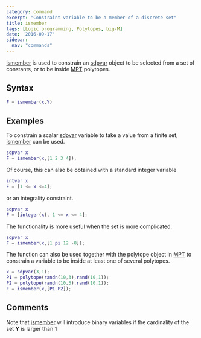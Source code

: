 ```yaml
---
category: command
excerpt: "Constraint variable to be a member of a discrete set"
title: ismember
tags: [Logic programming, Polytopes, big-M]
date: '2016-09-17'
sidebar:
  nav: "commands"
---
```


[ismember](/command/ismember) is used to constrain an [sdpvar](/command/sdpvar) object to be selected from a set of constants, or to be inside [MPT](/solver/mpt) polytopes.

## Syntax

````matlab
F = ismember(x,Y)
````

## Examples

To constrain a scalar [sdpvar](/command/sdpvar) variable to take a value from a finite set, [ismember](/command/ismember) can be used.

````matlab
sdpvar x
F = ismember(x,[1 2 3 4]);
````

Of course, this can also be obtained with a standard integer variable

````matlab
intvar x
F = [1 <= x <=4];
````

or an integrality constraint.

````matlab
sdpvar x
F = [integer(x), 1 <= x <= 4];
````

The functionality is more useful when the set is more complicated.

````matlab
sdpvar x
F = ismember(x,[1 pi 12 -8]);
````

The function can also be used together with the polytope object in [MPT](/solver/mpt) to constrain a variable to be inside at least one of several polytopes.

````matlab
x = sdpvar(3,1);
P1 = polytope(randn(10,3),rand(10,1));
P2 = polytope(randn(10,3),rand(10,1));
F = ismember(x,[P1 P2]);
````

## Comments

Note that [ismember](/command/ismember) will introduce binary variables if the cardinality of the set **Y** is larger than 1
